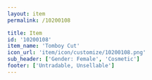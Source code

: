 ```yaml
---
layout: item
permalink: /10200108

title: Item
id: '10200108'
item_name: 'Tomboy Cut'
icon_url: 'item/icon/customize/10200108.png'
sub_header: ['Gender: Female', 'Cosmetic']
footer: ['Untradable, Unsellable']
---
```

